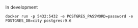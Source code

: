 In development

```
docker run -p 5432:5432 -e POSTGRES_PASSWORD=password -e POSTGRES_DB=city postgres:9.6
```